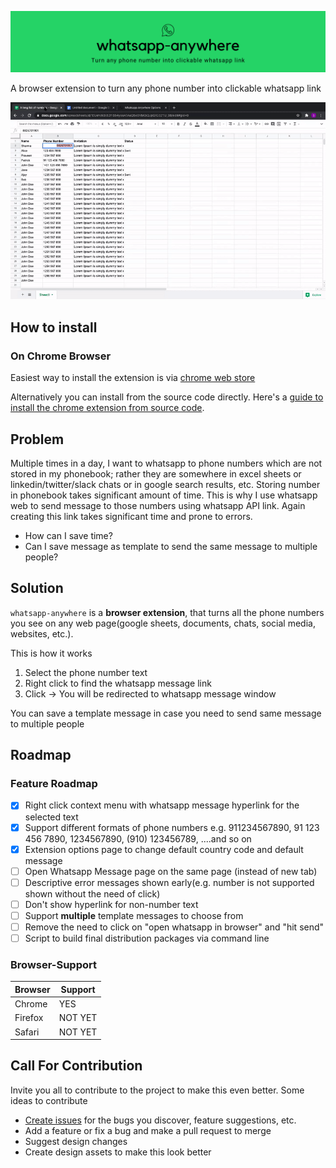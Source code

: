 ![Banner](./banner_github_whatsapp_anywhere.png)

A browser extension to turn any phone number into clickable whatsapp link

![Screenshot](./screenshot.gif)

## How to install

### On Chrome Browser

Easiest way to install the extension is via [chrome web store](https://chrome.google.com/webstore/detail/whatsappmessage/heffladfhbegcoandackbpkddkin)

Alternatively you can install from the source code directly. Here's a [guide to install the chrome extension from source code](https://stackoverflow.com/a/24577660).


## Problem

Multiple times in a day, I want to whatsapp to phone numbers which are not stored in my phonebook; rather they are somewhere in excel sheets or linkedin/twitter/slack chats or in google search results, etc. Storing number in phonebook takes significant amount of time. This is why I use whatsapp web to send message to those numbers using whatsapp API link. Again creating this link takes significant time and prone to errors. 

* How can I save time? 
* Can I save message as template to send the same message to multiple people?

## Solution

`whatsapp-anywhere` is a **browser extension**, that turns all the phone numbers you see on any web page(google sheets, documents, chats, social media, websites, etc.). 

This is how it works
1. Select the phone number text
2. Right click to find the whatsapp message link
3. Click -> You will be redirected to whatsapp message window

You can save a template message in case you need to send same message to multiple people

## Roadmap

### Feature Roadmap

- [x] Right click context menu with whatsapp message hyperlink for the selected text
- [x] Support different formats of phone numbers e.g. 911234567890, 91 123 456 7890, 1234567890, (910) 123456789, ....and so on
- [x] Extension options page to change default country code and default message
- [ ] Open Whatsapp Message page on the same page (instead of new tab)
- [ ] Descriptive error messages shown early(e.g. number is not supported shown without the need of click)
- [ ] Don't show hyperlink for non-number text
- [ ] Support **multiple** template messages to choose from
- [ ] Remove the need to click on "open whatsapp in browser" and "hit send"
- [ ] Script to build final distribution packages via command line

### Browser-Support

| Browser | Support |
|-----|----|
| Chrome | YES |
| Firefox | NOT YET |
| Safari | NOT YET |


## Call For Contribution

Invite you all to contribute to the project to make this even better. Some ideas to contribute

- [Create issues](https://github.com/gitcommitshow/whatsapp-anywhere/issues/new) for the bugs you discover, feature suggestions, etc.
- Add a feature or fix a bug and make a pull request to merge
- Suggest design changes
- Create design assets to make this look better
